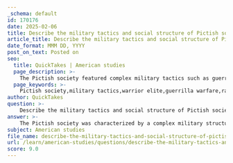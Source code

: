 ```yaml
---
_schema: default
id: 170176
date: 2025-02-06
title: Describe the military tactics and social structure of Pictish society.
article_title: Describe the military tactics and social structure of Pictish society.
date_format: MMM DD, YYYY
post_on_text: Posted on
seo:
  title: QuickTakes | American studies
  page_description: >-
    The Pictish society featured complex military tactics such as guerrilla warfare and raids, supported by a unique social structure that included an elective monarchy and a stratified society, enabling resilience against external forces.
  page_keywords: >-
    Pictish society,military tactics,warrior elite,guerrilla warfare,raids,political alliances,stratified society,elective monarchy,kinship,role of religion
author: QuickTakes
question: >-
    Describe the military tactics and social structure of Pictish society.
answer: >-
    The Pictish society was characterized by a complex military structure and a unique social organization that played a significant role in their resistance against external forces, particularly the Romans.\n\n### Military Tactics\n\n1. **Warrior Elite**: The Pictish military was primarily organized around a warrior elite, skilled in various weapons such as spears, swords, axes, and bows. This elite class was crucial in leading military campaigns and raids.\n\n2. **Guerrilla Warfare**: Pictish tactics often included fast-moving raids and guerrilla warfare. They utilized hit-and-run attacks, ambushes, and harassment to disrupt enemy forces, particularly against the Northumbrians. This approach allowed them to exploit their intimate knowledge of the local terrain, making it difficult for larger, more organized armies to engage effectively.\n\n3. **Raids and Pitched Battles**: While the Picts did engage in large-scale battles, the most common military activity was raiding. These raids aimed to capture cattle, wealth, and slaves, which were vital for their economy and social structure. The Picts also constructed fortified sites and utilized natural defenses to enhance their strategic position during conflicts.\n\n4. **Political Alliances**: The Pictish military strategy was often influenced by shifting political alliances between tribes and clans. These alliances were crucial for both offensive and defensive operations, allowing them to pool resources and manpower when necessary.\n\n### Social Structure\n\n1. **Stratified Society**: Pictish society was stratified, consisting of a ruling class of nobles and a general populace that included farmers, artisans, and warriors. This stratification allowed for a division of labor and specialization within the community.\n\n2. **Elective Monarchy**: Unlike many early medieval societies that followed hereditary monarchies, the Picts practiced an elective monarchy. Kingship was not strictly passed down from father to son; instead, leaders could be chosen based on merit or lineage, often from a matrilineal royal line. This system allowed for flexibility in leadership and governance.\n\n3. **Kinship and Mobility**: Recent mitochondrial DNA studies suggest that the Pictish social structure included varying levels of mobility and complex kinship systems. This diversity indicates that the Picts may have had a more dynamic social organization than previously thought, challenging older hypotheses about their societal structure.\n\n4. **Role of Religion**: Religion played a significant role in Pictish governance and social organization. The gradual adoption of Christianity influenced their beliefs, art, and potentially their social structure, leading to changes in how they interacted with both internal and external communities.\n\nIn summary, the Pictish military tactics were characterized by guerrilla warfare and strategic raids, supported by a complex social structure that included an elective monarchy and a stratified society. This combination of military prowess and social organization enabled the Picts to maintain their independence and resist external domination for centuries.
subject: American studies
file_name: describe-the-military-tactics-and-social-structure-of-pictish-society.md
url: /learn/american-studies/questions/describe-the-military-tactics-and-social-structure-of-pictish-society
score: 9.0
---
```


&nbsp;